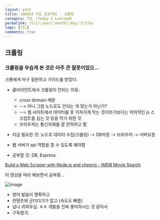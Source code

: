 ```yaml
---
layout: post
title: 190424 TIL 프로젝트 - 크롤링
category: TIL (Today I Learned)
permalink: /til/:year/:month/:day/:title/
tags: [TIL]
comments: true
---
```


## **크롤링**

### 크롤링을 우습게 본 것은 아주 큰 잘못이었으... 

크롱에게 마구 질문하고 가이드를 받았다. 

- 클라이언트에서 크롤링이 안되는 이유: 
  - cross domain 때문 
  - --> 아니 그럼 노드로도 안되는 게 맞는거 아닌가? 
  - --> 웹 사이트에서 데이터를 못 가져가게 막는 것이라기보다는 악의적인 js 스크립트를 심는 것 등을 막기 위한 것
  - 브라우저는 통신자체를 잘 안하려고 함

- 지금 필요한 것: 노드로 데이터 수집(크롤링) -> DB저장 -> 브라우저 -> 서버요청

- 웹 서버가 api 역할을 할 수 있도록 해야함

- 공부할 것: DB, Express


[Build a Web Scraper with Node.js and cheerio - IMDB Movie Search](https://www.youtube.com/watch?v=U0btOGPwrIY)

이 영상을 따라 해보면서 공부중... 

![image](https://user-images.githubusercontent.com/40848630/56706929-bea4e400-6751-11e9-8bb5-c488de9a9af6.png)

- 영어 발음이 명확하고
- 컨텐츠에 군더더기가 없고 (속도도 빠름) 
- 넘나 귀여우심. ㅎㅎ 개발을 진짜 좋아하시는 것 같아서 
- 구독했긔.